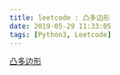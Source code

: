 ```yaml
---
title: leetcode : 凸多边形
date: 2019-05-29 11:33:05
tags: [Python3, Leetcode]
---
```


[凸多边形](https://leetcode-cn.com/problems/convex-polygon/)

